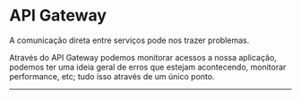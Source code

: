 # API Gateway

A comunicação direta entre serviços pode nos trazer problemas.

Através do API Gateway podemos monitorar acessos a nossa aplicação, podemos ter uma ideia geral de erros que estejam acontecendo, monitorar performance, etc; tudo isso através de um único ponto.

---
